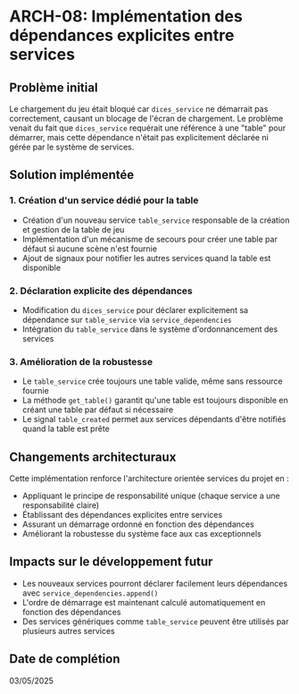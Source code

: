# ARCH-08: Implémentation des dépendances explicites entre services

## Problème initial
Le chargement du jeu était bloqué car `dices_service` ne démarrait pas correctement, causant un blocage de l'écran de chargement. Le problème venait du fait que `dices_service` requérait une référence à une "table" pour démarrer, mais cette dépendance n'était pas explicitement déclarée ni gérée par le système de services.

## Solution implémentée

### 1. Création d'un service dédié pour la table
- Création d'un nouveau service `table_service` responsable de la création et gestion de la table de jeu
- Implémentation d'un mécanisme de secours pour créer une table par défaut si aucune scène n'est fournie
- Ajout de signaux pour notifier les autres services quand la table est disponible

### 2. Déclaration explicite des dépendances
- Modification du `dices_service` pour déclarer explicitement sa dépendance sur `table_service` via `service_dependencies`
- Intégration du `table_service` dans le système d'ordonnancement des services

### 3. Amélioration de la robustesse
- Le `table_service` crée toujours une table valide, même sans ressource fournie
- La méthode `get_table()` garantit qu'une table est toujours disponible en créant une table par défaut si nécessaire
- Le signal `table_created` permet aux services dépendants d'être notifiés quand la table est prête

## Changements architecturaux
Cette implémentation renforce l'architecture orientée services du projet en :
- Appliquant le principe de responsabilité unique (chaque service a une responsabilité claire)
- Établissant des dépendances explicites entre services
- Assurant un démarrage ordonné en fonction des dépendances
- Améliorant la robustesse du système face aux cas exceptionnels

## Impacts sur le développement futur
- Les nouveaux services pourront déclarer facilement leurs dépendances avec `service_dependencies.append()`
- L'ordre de démarrage est maintenant calculé automatiquement en fonction des dépendances
- Des services génériques comme `table_service` peuvent être utilisés par plusieurs autres services

## Date de complétion
03/05/2025
